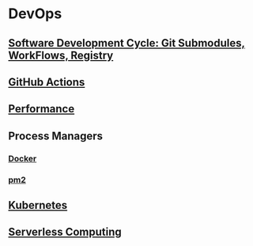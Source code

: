 # DevOps

## [Software Development Cycle: Git Submodules, WorkFlows, Registry](control-version)

## [GitHub Actions](github-actions)

## [Performance](performance)

## Process Managers

### [Docker](docker)

### [pm2](pm2)

## [Kubernetes](kubernetes)

## [Serverless Computing](serverless)
